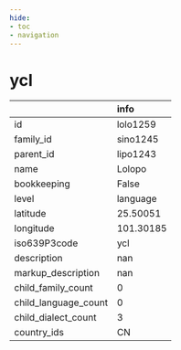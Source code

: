```yaml
---
hide:
- toc
- navigation
---
```

# ycl
|                      | info      |
|:---------------------|:----------|
| id                   | lolo1259  |
| family_id            | sino1245  |
| parent_id            | lipo1243  |
| name                 | Lolopo    |
| bookkeeping          | False     |
| level                | language  |
| latitude             | 25.50051  |
| longitude            | 101.30185 |
| iso639P3code         | ycl       |
| description          | nan       |
| markup_description   | nan       |
| child_family_count   | 0         |
| child_language_count | 0         |
| child_dialect_count  | 3         |
| country_ids          | CN        |